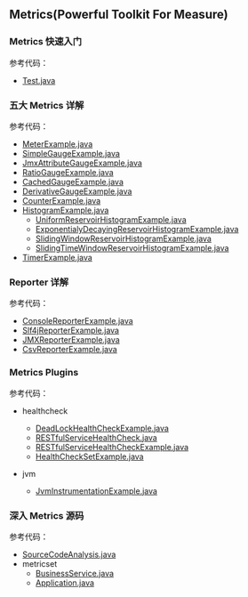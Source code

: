 ## Metrics(Powerful Toolkit For Measure)

### Metrics 快速入门

参考代码：

- [Test.java](metric%2FTest.java)

### 五大 Metrics 详解

参考代码：

- [MeterExample.java](metric%2FMeterExample.java)
- [SimpleGaugeExample.java](metric%2FSimpleGaugeExample.java)
- [JmxAttributeGaugeExample.java](metric%2FJmxAttributeGaugeExample.java)
- [RatioGaugeExample.java](metric%2FRatioGaugeExample.java)
- [CachedGaugeExample.java](metric%2FCachedGaugeExample.java)
- [DerivativeGaugeExample.java](metric%2FDerivativeGaugeExample.java)
- [CounterExample.java](metric%2FCounterExample.java)
- [HistogramExample.java](metric%2FHistogramExample.java)
    - [UniformReservoirHistogramExample.java](metric%2FUniformReservoirHistogramExample.java)
    - [ExponentialyDecayingReservoirHistogramExample.java](metric%2FExponentialyDecayingReservoirHistogramExample.java)
    - [SlidingWindowReservoirHistogramExample.java](metric%2FSlidingWindowReservoirHistogramExample.java)
    - [SlidingTimeWindowReservoirHistogramExample.java](metric%2FSlidingTimeWindowReservoirHistogramExample.java)
- [TimerExample.java](metric%2FTimerExample.java)

### Reporter 详解

参考代码：

- [ConsoleReporterExample.java](report%2FConsoleReporterExample.java)
- [Slf4jReporterExample.java](report%2FSlf4jReporterExample.java)
- [JMXReporterExample.java](report%2FJMXReporterExample.java)
- [CsvReporterExample.java](report%2FCsvReporterExample.java)

### Metrics Plugins

参考代码：

- healthcheck
  - [DeadLockHealthCheckExample.java](healthcheck%2FDeadLockHealthCheckExample.java)
  - [RESTfulServiceHealthCheck.java](healthcheck%2FRESTfulServiceHealthCheck.java)
  - [RESTfulServiceHealthCheckExample.java](healthcheck%2FRESTfulServiceHealthCheckExample.java)
  - [HealthCheckSetExample.java](healthcheck%2FHealthCheckSetExample.java)

- jvm
  - [JvmInstrumentationExample.java](jvm%2FJvmInstrumentationExample.java)

### 深入 Metrics 源码

参考代码：

- [SourceCodeAnalysis.java](SourceCodeAnalysis.java)
- metricset
  - [BusinessService.java](metricset%2FBusinessService.java)
  - [Application.java](metricset%2FApplication.java)






